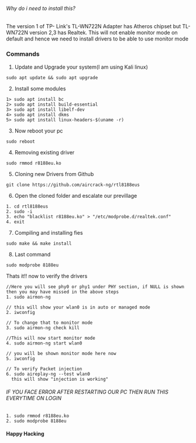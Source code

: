 ###### Why do i need to install this?
The version 1 of TP- Link's TL-WN722N Adapter has Atheros chipset but TL-WN722N version 2,3 has Realtek. This will not enable monitor mode on default and hence we need to install drivers to be able to use monitor mode

### Commands
1. Update and Upgrade your system(I am using Kali linux)
``` 
sudo apt update && sudo apt upgrade
```

2. Install some modules 
```
1> sudo apt install bc 
2> sudo apt install build-essential       
3> sudo apt install libelf-dev 
4> sudo apt install dkms
5> sudo apt install linux-headers-$(uname -r)
```

3. Now reboot your pc
```
sudo reboot
```

4. Removing existing driver
```
sudo rmmod r8188eu.ko
```

5. Cloning new Drivers from Github
```
git clone https://github.com/aircrack-ng/rtl8188eus
```
6. Open the cloned folder and escalate our previllage
```
1. cd rtl8188eus
2. sudo -i
3. echo "blacklist r8188eu.ko" > "/etc/modprobe.d/realtek.conf"
4. exit
```
7. Compiling and installing fies
```
sudo make && make install
```
8. Last command
```
sudo modprobe 8188eu
```

Thats it!! now to verify the drivers 
```
//Here you will see phy0 or phy1 under PHY section, if NULL is shown then you may have missed in the above steps
1. sudo airmon-ng 

// this will show your wlan0 is in auto or managed mode
2. iwconfig 

// To change that to monitor mode
3. sudo airmon-ng check kill

//This will now start monitor mode
4. sudo airmon-ng start wlan0 

// you will be shown monitor mode here now 
5. iwconfig 

// To verify Packet injection 
6. sudo aireplay-ng --test wlan0
  this will show "injection is working"
  ```
  
  ###### IF YOU FACE ERROR AFTER RESTARTING OUR PC THEN RUN THIS EVERYTIME ON LOGIN
```
1. sudo rmmod r8188eu.ko
2. sudo modprobe 8188eu
```
  
#### Happy Hacking
